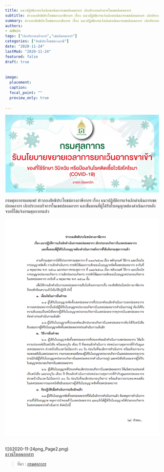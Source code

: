 ```yaml
---
title: แนวปฏิบัติการแจ้งเลิกดำเนินการเขตปลอดอากร เลิกประกอบกิจการในเขตปลอดอากร 
subtitle: ข่าวกองสิทธิประโยชน์ทางภาษีอากร เรื่อง แนวปฏิบัติการแจ้งเลิกดำเนินการเขตปลอดอากร เลิกประกอบกิจการในเขตปลอดอากร และขั้นตอนที่ผู้ได้รับใบอนุญาตต้องดำเนินการหลังจากที่ได้แจ้งกรมศุลกากรแล้ว 
summary: ข่าวกองสิทธิประโยชน์ทางภาษีอากร เรื่อง แนวปฏิบัติการแจ้งเลิกดำเนินการเขตปลอดอากร เลิกประกอบกิจการในเขตปลอดอากร และขั้นตอนที่ผู้ได้รับใบอนุญาตต้องดำเนินการหลังจากที่ได้แจ้งกรมศุลกากรแล้ว 
authors:
- admin
tags: ["เลิกประกอบกิจการ","เขตปลอดอากร"]
categories: ["สิทธิประโยชน์ทางภาษี"]
date: "2020-11-24"
lastMod: "2020-11-24"
featured: false
draft: true


image:
  placement: 
  caption: 
  focal_point: ""
  preview_only: true

---
```


![](featured.jpg)

กรมศุลกากรเผยแพร่ ข่าวกองสิทธิประโยชน์ทางภาษีอากร เรื่อง แนวปฏิบัติการแจ้งเลิกดำเนินการเขตปลอดอากร เลิกประกอบกิจการในเขตปลอดอากร และขั้นตอนที่ผู้ได้รับใบอนุญาตต้องดำเนินการหลังจากที่ได้แจ้งกรมศุลกากรแล้ว 

![](2020-11-24png_Page1.png)

<br>
![](i2020-11-24png_Page2.png)


<br>
 <a href="http://www.customs.go.th/cont_strc_download.php?current_id=14232832414c505f49464b4d464a4e" target="_blank" id="download_files">ดาวน์โหลดเอกสาร
                <i class=" fas fa-file-pdf" ></i>
            </a>
<br>



> ที่มา : [กรมศุลกากร](http://www.customs.go.th/cont_strc_download.php?current_id=14232832414c505f49464b4d464a4e)